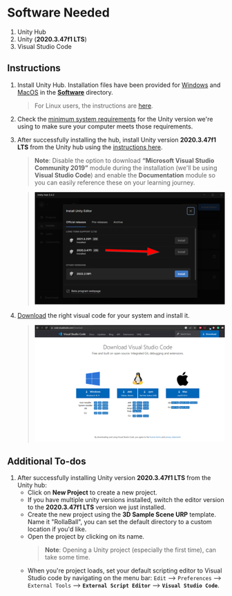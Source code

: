 # Software Needed
1. Unity Hub
2. Unity (**2020.3.47f1 LTS**)
3. Visual Studio Code

## Instructions
1. Install Unity Hub. Installation files have been provided for [Windows](../Software/UnityHubSetup.exe) and [MacOS](../Software/UnityHubSetup.dmg) in the [**Software**](../Software/) directory.
   > For Linux users, the instructions are [here](https://docs.unity3d.com/hub/manual/InstallHub.html?_ga=2.64077743.1617637464.1684219211-410196208.1684058143#install-hub-linux).
2. Check the [minimum system requirements](https://docs.unity3d.com/2020.3/Documentation/Manual/system-requirements.html) for the Unity version we're using to make sure your computer meets those requirements.
3. After successfully installing the hub, install Unity version **2020.3.47f1 LTS** from the Unity hub using the [instructions here](https://learn.unity.com/tutorial/project-setup-processes#60ed7a3fedbc2a001f71f1aa).
   > **Note**: Disable the option to download **“Microsoft Visual Studio Community 2019”** module during the installation (we'll be using **Visual Studio Code**) and enable the **Documentation** module so you can easily reference these on your learning journey.

   > ![Unity Hub Installation](../Images/Installation/Install%20Unity.png)

4. [Download](https://code.visualstudio.com/Download) the right visual code for your system and install it.
   
   > ![Visual Studio Code Installation](../Images/Installation/Install%20VisualStudioCode.png)


## Additional To-dos
1. After successfully installing Unity version **2020.3.47f1 LTS** from the Unity hub:
   - Click on **New Project** to create a new project.
   - If you have multiple unity versions installed, switch the editor version to the **2020.3.47f1 LTS** version we just installed.
   - Create the new project using the **3D Sample Scene URP** template. Name it "RollaBall", you can set the default directory to a custom location if you'd like.
   - Open the project by clicking on its name. 
     > **Note**: Opening a Unity project (especially the first time), can take some time.
   - When you're project loads, set your default scripting editor to Visual Studio code by navigating on the menu bar: `Edit` --> `Preferences` --> `External Tools` --> **`External Script Editor`** --> **`Visual Studio Code`**.
